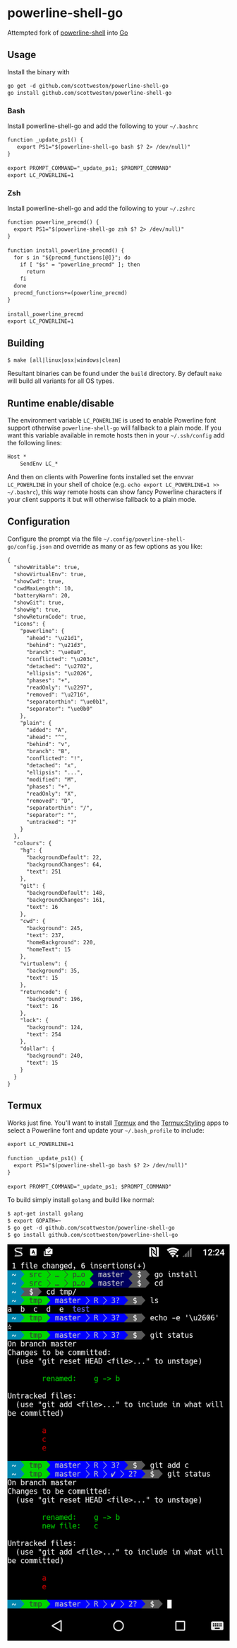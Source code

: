 # powerline-shell-go

Attempted fork of [powerline-shell](https://github.com/milkbikis/powerline-shell) into [Go](http://golang.org/)

## Usage

Install the binary with

    go get -d github.com/scottweston/powerline-shell-go
    go install github.com/scottweston/powerline-shell-go

### Bash

Install powerline-shell-go and add the following to your `~/.bashrc`

    function _update_ps1() {
       export PS1="$(powerline-shell-go bash $? 2> /dev/null)"
    }

    export PROMPT_COMMAND="_update_ps1; $PROMPT_COMMAND"
    export LC_POWERLINE=1

### Zsh

Install powerline-shell-go and add the following to your `~/.zshrc`

    function powerline_precmd() {
      export PS1="$(powerline-shell-go zsh $? 2> /dev/null)"
    }

    function install_powerline_precmd() {
      for s in "${precmd_functions[@]}"; do
        if [ "$s" = "powerline_precmd" ]; then
          return
        fi
      done
      precmd_functions+=(powerline_precmd)
    }

    install_powerline_precmd
    export LC_POWERLINE=1

## Building

    $ make [all|linux|osx|windows|clean]

Resultant binaries can be found under the `build` directory. By default `make` will
build all variants for all OS types.

## Runtime enable/disable

The environment variable `LC_POWERLINE` is used to enable Powerline font support
otherwise `powerline-shell-go` will fallback to a plain mode. If you want this
variable available in remote hosts then in your `~/.ssh/config` add the following lines:

```
Host *
    SendEnv LC_*
```
And then on clients with Powerline fonts installed set the envvar `LC_POWERLINE` in
your shell of choice (e.g. `echo export LC_POWERLINE=1 >> ~/.bashrc`), this
way remote hosts can show fancy Powerline characters if your client supports it but
will otherwise fallback to a plain mode.

## Configuration

Configure the prompt via the file `~/.config/powerline-shell-go/config.json` and
override as many or as few options as you like:

```
{
  "showWritable": true,
  "showVirtualEnv": true,
  "showCwd": true,
  "cwdMaxLength": 10,
  "batteryWarn": 20,
  "showGit": true,
  "showHg": true,
  "showReturnCode": true,
  "icons": {
    "powerline": {
      "ahead": "\u21d1",
      "behind": "\u21d3",
      "branch": "\ue0a0",
      "conflicted": "\u203c",
      "detached": "\u2702",
      "ellipsis": "\u2026",
      "phases": "+",
      "readOnly": "\u2297",
      "removed": "\u2716",
      "separatorthin": "\ue0b1",
      "separator": "\ue0b0"
    },
    "plain": {
      "added": "A",
      "ahead": "^",
      "behind": "v",
      "branch": "B",
      "conflicted": "!",
      "detached": "x",
      "ellipsis": "...",
      "modified": "M",
      "phases": "+",
      "readOnly": "X",
      "removed": "D",
      "separatorthin": "/",
      "separator": "",
      "untracked": "?"
    }
  },
  "colours": {
    "hg": {
      "backgroundDefault": 22,
      "backgroundChanges": 64,
      "text": 251
    },
    "git": {
      "backgroundDefault": 148,
      "backgroundChanges": 161,
      "text": 16
    },
    "cwd": {
      "background": 245,
      "text": 237,
      "homeBackground": 220,
      "homeText": 15
    },
    "virtualenv": {
      "background": 35,
      "text": 15
    },
    "returncode": {
      "background": 196,
      "text": 16
    },
    "lock": {
      "background": 124,
      "text": 254
    },
    "dollar": {
      "background": 240,
      "text": 15
    }
  }
}
```

## Termux

Works just fine. You'll want to install
[Termux](https://play.google.com/store/apps/details?id=com.termux) and the
[Termux:Styling](https://play.google.com/store/apps/details?id=com.termux.styling)
apps to select a Powerline font and update your `~/.bash_profile` to include:

```
export LC_POWERLINE=1

function _update_ps1() {
  export PS1="$(powerline-shell-go bash $? 2> /dev/null)"
}

export PROMPT_COMMAND="_update_ps1; $PROMPT_COMMAND"
```

To build simply install `golang` and build like normal:

```
$ apt-get install golang
$ export GOPATH=~
$ go get -d github.com/scottweston/powerline-shell-go
$ go install github.com/scottweston/powerline-shell-go
```

![Termux](termux.png)
